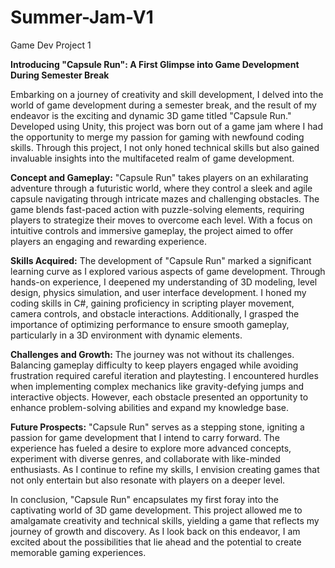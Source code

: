 # Summer-Jam-V1
Game Dev Project 1

**Introducing "Capsule Run": A First Glimpse into Game Development During Semester Break**

Embarking on a journey of creativity and skill development, I delved into the world of game development during a semester break, and the result of my endeavor is the exciting and dynamic 3D game titled "Capsule Run." Developed using Unity, this project was born out of a game jam where I had the opportunity to merge my passion for gaming with newfound coding skills. Through this project, I not only honed technical skills but also gained invaluable insights into the multifaceted realm of game development.

**Concept and Gameplay:**
"Capsule Run" takes players on an exhilarating adventure through a futuristic world, where they control a sleek and agile capsule navigating through intricate mazes and challenging obstacles. The game blends fast-paced action with puzzle-solving elements, requiring players to strategize their moves to overcome each level. With a focus on intuitive controls and immersive gameplay, the project aimed to offer players an engaging and rewarding experience.

**Skills Acquired:**
The development of "Capsule Run" marked a significant learning curve as I explored various aspects of game development. Through hands-on experience, I deepened my understanding of 3D modeling, level design, physics simulation, and user interface development. I honed my coding skills in C#, gaining proficiency in scripting player movement, camera controls, and obstacle interactions. Additionally, I grasped the importance of optimizing performance to ensure smooth gameplay, particularly in a 3D environment with dynamic elements.

**Challenges and Growth:**
The journey was not without its challenges. Balancing gameplay difficulty to keep players engaged while avoiding frustration required careful iteration and playtesting. I encountered hurdles when implementing complex mechanics like gravity-defying jumps and interactive objects. However, each obstacle presented an opportunity to enhance problem-solving abilities and expand my knowledge base.

**Future Prospects:**
"Capsule Run" serves as a stepping stone, igniting a passion for game development that I intend to carry forward. The experience has fueled a desire to explore more advanced concepts, experiment with diverse genres, and collaborate with like-minded enthusiasts. As I continue to refine my skills, I envision creating games that not only entertain but also resonate with players on a deeper level.

In conclusion, "Capsule Run" encapsulates my first foray into the captivating world of 3D game development. This project allowed me to amalgamate creativity and technical skills, yielding a game that reflects my journey of growth and discovery. As I look back on this endeavor, I am excited about the possibilities that lie ahead and the potential to create memorable gaming experiences.